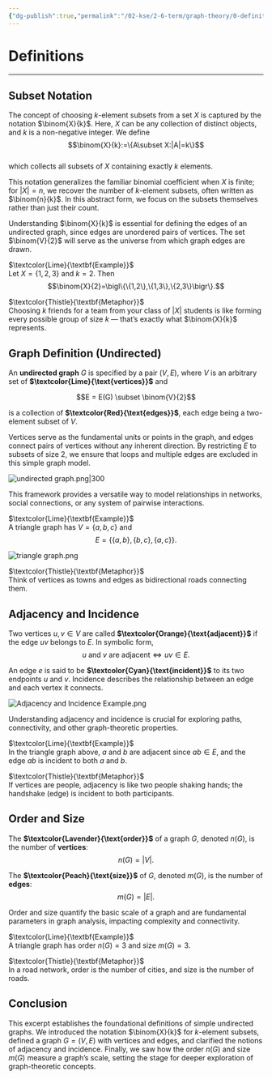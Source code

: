 ```yaml
---
{"dg-publish":true,"permalink":"/02-kse/2-6-term/graph-theory/0-definitions/","tags":["kse","math/graphs"],"created":"2025-05-12T11:45:57.421+03:00","updated":"2025-05-12T15:12:33.051+03:00"}
---
```



# Definitions

---

## Subset Notation

The concept of choosing $k$-element subsets from a set $X$ is captured by the notation $\binom{X}{k}$. Here, $X$ can be any collection of distinct objects, and $k$ is a non-negative integer. We define  
$$\binom{X}{k}:=\{A\subset X:|A|=k\}$$  
which collects all subsets of $X$ containing exactly $k$ elements.

This notation generalizes the familiar binomial coefficient when $X$ is finite; for $|X|=n$, we recover the number of $k$-element subsets, often written as $\binom{n}{k}$. In this abstract form, we focus on the subsets themselves rather than just their count.

Understanding $\binom{X}{k}$ is essential for defining the edges of an undirected graph, since edges are unordered pairs of vertices. The set $\binom{V}{2}$ will serve as the universe from which graph edges are drawn.

$\textcolor{Lime}{\textbf{Example}}$  
Let $X=\{1,2,3\}$ and $k=2$. Then  
$$\binom{X}{2}=\bigl\{\{1,2\},\{1,3\},\{2,3\}\bigr\}.$$

$\textcolor{Thistle}{\textbf{Metaphor}}$  
Choosing $k$ friends for a team from your class of $|X|$ students is like forming every possible group of size $k$ — that’s exactly what $\binom{X}{k}$ represents.

## Graph Definition (Undirected)

An **undirected graph** $G$ is specified by a pair $(V,E)$, where $V$ is an arbitrary set of **$\textcolor{Lime}{\text{vertices}}$** and

$$E = E(G) \subset \binom{V}{2}$$

is a collection of **$\textcolor{Red}{\text{edges}}$**, each edge being a two-element subset of $V$.

Vertices serve as the fundamental units or points in the graph, and edges connect pairs of vertices without any inherent direction. By restricting $E$ to subsets of size 2, we ensure that loops and multiple edges are excluded in this simple graph model.

![undirected graph.png|300](/img/user/assets/undirected%20graph.png)

This framework provides a versatile way to model relationships in networks, social connections, or any system of pairwise interactions.

$\textcolor{Lime}{\textbf{Example}}$  
A triangle graph has $V=\{a,b,c\}$ and  
$$E=\bigl\{\{a,b\},\{b,c\},\{a,c\}\bigr\}.$$

![triangle graph.png](/img/user/assets/triangle%20graph.png)

$\textcolor{Thistle}{\textbf{Metaphor}}$  
Think of vertices as towns and edges as bidirectional roads connecting them.

## Adjacency and Incidence

Two vertices $u,v\in V$ are called **$\textcolor{Orange}{\text{adjacent}}$** if the edge $uv$ belongs to $E$. In symbolic form,  
$$u\text{ and }v\text{ are adjacent}\iff uv\in E.$$

An edge $e$ is said to be **$\textcolor{Cyan}{\text{incident}}$** to its two endpoints $u$ and $v$. Incidence describes the relationship between an edge and each vertex it connects.

![Adjacency and Incidence Example.png](/img/user/assets/Adjacency%20and%20Incidence%20Example.png)

Understanding adjacency and incidence is crucial for exploring paths, connectivity, and other graph-theoretic properties.

$\textcolor{Lime}{\textbf{Example}}$  
In the triangle graph above, $a$ and $b$ are adjacent since $ab\in E$, and the edge $ab$ is incident to both $a$ and $b$.

$\textcolor{Thistle}{\textbf{Metaphor}}$  
If vertices are people, adjacency is like two people shaking hands; the handshake (edge) is incident to both participants.

## Order and Size

The **$\textcolor{Lavender}{\text{order}}$** of a graph $G$, denoted $n(G)$, is the number of **vertices**:  
$$n(G)=|V|.$$

The **$\textcolor{Peach}{\text{size}}$** of $G$, denoted $m(G)$, is the number of **edges**:  
$$m(G)=|E|.$$

Order and size quantify the basic scale of a graph and are fundamental parameters in graph analysis, impacting complexity and connectivity.

$\textcolor{Lime}{\textbf{Example}}$  
A triangle graph has order $n(G)=3$ and size $m(G)=3$.

$\textcolor{Thistle}{\textbf{Metaphor}}$  
In a road network, order is the number of cities, and size is the number of roads.

## Conclusion

This excerpt establishes the foundational definitions of simple undirected graphs. We introduced the notation $\binom{X}{k}$ for $k$-element subsets, defined a graph $G=(V,E)$ with vertices and edges, and clarified the notions of adjacency and incidence. Finally, we saw how the order $n(G)$ and size $m(G)$ measure a graph’s scale, setting the stage for deeper exploration of graph-theoretic concepts.
